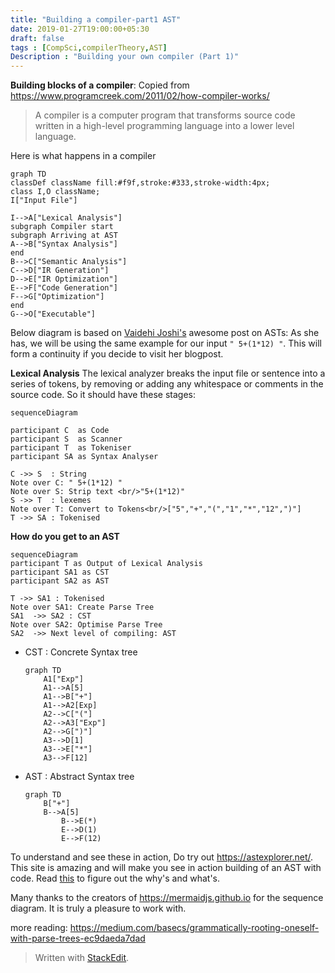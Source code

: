 ```yaml
---
title: "Building a compiler-part1 AST"
date: 2019-01-27T19:00:00+05:30
draft: false
tags : [CompSci,compilerTheory,AST]
Description : "Building your own compiler (Part 1)"
---  
```

**Building blocks of a compiler**:
Copied from <https://www.programcreek.com/2011/02/how-compiler-works/>
>A compiler is a computer program that transforms source code written in a high-level programming language into a lower level language.  

Here is what happens in a compiler

```mermaid
graph TD
classDef className fill:#f9f,stroke:#333,stroke-width:4px;
class I,O className;
I["Input File"]

I-->A["Lexical Analysis"]
subgraph Compiler start
subgraph Arriving at AST
A-->B["Syntax Analysis"]
end
B-->C["Semantic Analysis"]
C-->D["IR Generation"]
D-->E["IR Optimization"]
E-->F["Code Generation"]
F-->G["Optimization"]
end
G-->O["Executable"]
```


Below diagram is based on [Vaidehi Joshi's](https://medium.com/basecs/leveling-up-ones-parsing-game-with-asts-d7a6fc2400ff) awesome post on ASTs:
As she has, we will be using the same example for our input `" 5+(1*12) "`. This will form a  continuity if you decide to visit her blogpost.

**Lexical Analysis**
The lexical analyzer breaks the input file or sentence into a series of tokens, by removing or adding any whitespace or comments in the source code. So it should have these stages:

```mermaid
sequenceDiagram

participant C  as Code   
participant S  as Scanner
participant T  as Tokeniser
participant SA as Syntax Analyser  

C ->> S  : String
Note over C: " 5+(1*12) "
Note over S: Strip text <br/>"5+(1*12)"
S ->> T  : lexemes  
Note over T: Convert to Tokens<br/>["5","+","(","1","*","12",")"]
T ->> SA : Tokenised    
```

**How do you get to an AST**


```mermaid
sequenceDiagram
participant T as Output of Lexical Analysis   
participant SA1 as CST
participant SA2 as AST 

T ->> SA1 : Tokenised   
Note over SA1: Create Parse Tree
SA1  ->> SA2 : CST
Note over SA2: Optimise Parse Tree
SA2  ->> Next level of compiling: AST 
```  

* CST : Concrete Syntax tree
	```mermaid
	graph TD
		A1["Exp"]
		A1-->A[5]
		A1-->B["+"]
		A1-->A2[Exp]
		A2-->C["("]
		A2-->A3["Exp"]
		A2-->G[")"]
		A3-->D[1]
		A3-->E["*"]
		A3-->F[12]
	```
* AST : Abstract Syntax tree
    ```mermaid
	graph TD
		B["+"]
		B-->A[5]
	        B-->E(*)
	        E-->D(1)
	        E-->F(12)
    ```
To understand and see these in action, Do try out <https://astexplorer.net/>. This site is amazing and will make you see in action building of an AST with code.  Read [this](https://blog.buildo.io/a-tour-of-abstract-syntax-trees-906c0574a067) to figure out the why's and what's.

Many thanks to the creators of  <https://mermaidjs.github.io> for the sequence diagram. It is truly a pleasure to work with.  

more reading:
<https://medium.com/basecs/grammatically-rooting-oneself-with-parse-trees-ec9daeda7dad>


> Written with [StackEdit](https://stackedit.io/).
<!--stackedit_data:
eyJoaXN0b3J5IjpbLTIwNTgyNDc5OTcsMTU1ODQ1MzM5Miw3ND
A3NzQ2OTksNzQ2OTA1NjgyLC0xNjc1MTU2NzM1LC0xMDgzOTky
NjcyLDE4NjQ5MjM0NTUsLTM0MDIwNzMxMSw0NjMzNjAwNjEsLT
QxNDc0Njc2NSwtMTYyMzI1NDM2MSwxNTEzNzIwNzU5LDE1ODUy
NjcxNDQsODMxNzcyMzBdfQ==
-->